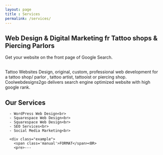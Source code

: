 ```yaml
---
layout: page
title : Services
permalink: /services/
---
```


<h2>Web Design & Digital Marketing fr Tattoo shops & Piercing Parlors</h2>
<p>Get your website on the front page of Google Search.</p>
<br>
Tattoo Websites Design, original, custom, professional web development for  a tattoo shop/ parlor , tattoo artist, 
tattooist or piercing shop. Coolwebdesigns2go delivers search engine optimized website with high google rank.

## Our Services
```
  - WordPress Web Design<br>
  - Squarespace Web Design<br>
  - Squarespace Web Design<br>
  - SEO Services<br>
  - Social Media Marketing<br>
  
  <div class="example">
    <span class='manual'>FORMAT</span><BR>
    <pre>---
```







